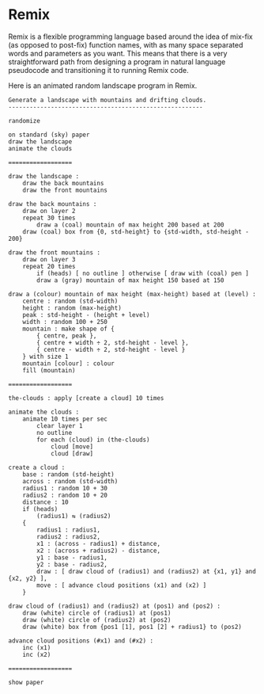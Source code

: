# Remix

Remix is a flexible programming language based around the idea of mix-fix (as opposed to post-fix) function names, with as many space separated words and parameters as you want. This means that there is a very straightforward path from designing a program in natural language pseudocode and transitioning it to running Remix code.

Here is an animated random landscape program in Remix.

    Generate a landscape with mountains and drifting clouds.
    -------------------------------------------------------
    
    randomize

    on standard (sky) paper
    draw the landscape
    animate the clouds

    ==================

    draw the landscape :
        draw the back mountains
        draw the front mountains

    draw the back mountains :
        draw on layer 2
        repeat 30 times
            draw a (coal) mountain of max height 200 based at 200
        draw (coal) box from {0, std-height} to {std-width, std-height - 200}

    draw the front mountains :
        draw on layer 3
        repeat 20 times
            if (heads) [ no outline ] otherwise [ draw with (coal) pen ]
            draw a (gray) mountain of max height 150 based at 150

    draw a (colour) mountain of max height (max-height) based at (level) :
        centre : random (std-width)
        height : random (max-height)
        peak : std-height - (height + level)
        width : random 100 + 250
        mountain : make shape of {
            { centre, peak },
            { centre + width ÷ 2, std-height - level },
            { centre - width ÷ 2, std-height - level }
        } with size 1
        mountain [colour] : colour
        fill (mountain)

    ==================

    the-clouds : apply [create a cloud] 10 times

    animate the clouds :
        animate 10 times per sec
            clear layer 1
            no outline
            for each (cloud) in (the-clouds)
                cloud [move]
                cloud [draw]

    create a cloud :
        base : random (std-height)
        across : random (std-width)
        radius1 : random 10 + 30
        radius2 : random 10 + 20
        distance : 10
        if (heads)
            (radius1) ⇆ (radius2)
        {
            radius1 : radius1,
            radius2 : radius2,
            x1 : (across - radius1) + distance,
            x2 : (across + radius2) - distance,
            y1 : base - radius1,
            y2 : base - radius2,
            draw : [ draw cloud of (radius1) and (radius2) at {x1, y1} and {x2, y2} ],
            move : [ advance cloud positions (x1) and (x2) ]
        }

    draw cloud of (radius1) and (radius2) at (pos1) and (pos2) :
        draw (white) circle of (radius1) at (pos1)
        draw (white) circle of (radius2) at (pos2)
        draw (white) box from {pos1 [1], pos1 [2] + radius1} to (pos2)

    advance cloud positions (#x1) and (#x2) :
        inc (x1)
        inc (x2)
        
    ==================

    show paper
